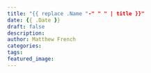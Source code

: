 ```yaml
---
title: "{{ replace .Name "-" " " | title }}"
date: {{ .Date }}
draft: false
description:
author: Matthew French
categories:
tags:
featured_image:
---
```


